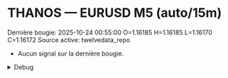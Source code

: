 # THANOS — EURUSD M5 (auto/15m)
Dernière bougie: 2025-10-24 00:55:00  O=1.16185  H=1.16185  L=1.16170  C=1.16172
Source active: twelvedata_repo

- Aucun signal sur la dernière bougie.

<details><summary>Debug</summary>

- TD_API_KEY manquant.

</details>